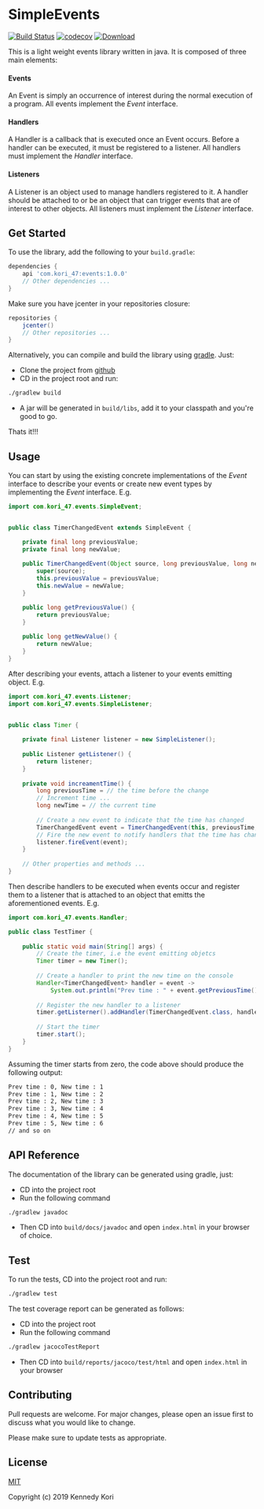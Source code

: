 # SimpleEvents

[![Build Status](https://travis-ci.org/kennedykori/SimpleEvents.svg?branch=master)](https://travis-ci.org/kennedykori/SimpleEvents) [![codecov](https://codecov.io/gh/kennedykori/SimpleEvents/branch/master/graph/badge.svg)](https://codecov.io/gh/kennedykori/SimpleEvents) [![Download](https://api.bintray.com/packages/kori-47/kori_47/events/images/download.svg)](https://bintray.com/kori-47/kori_47/events/_latestVersion)

This is a light weight events library written in java. It is composed of three main elements:

#### Events

An Event is simply an occurrence of interest during the normal execution of a program. All events implement the *Event* interface.

#### Handlers

A Handler is a callback that is executed once an Event occurs. Before a handler can be executed, it must be registered to a listener. All handlers must implement the *Handler* interface.


#### Listeners

A Listener is an object used to manage handlers registered to it. A handler should be attached to or be an object that can trigger events that are of interest to other objects. All listeners must implement the *Listener* interface.

## Get Started

To use the library, add the following to your `build.gradle`:

```gradle
dependencies {
    api 'com.kori_47:events:1.0.0'
    // Other dependencies ...
}
```

Make sure you have jcenter in your repositories closure:

```gradle
repositories {
    jcenter()
    // Other repositories ...
}
```

Alternatively, you can compile and build the library using [gradle](https://gradle.org/). Just:

* Clone the project from [github](https://github.com/kennedykori/SimpleEvents)
* CD in the project root and run:

```bash
./gradlew build
```
* A jar will be generated in `build/libs`, add it to your classpath and you're good to go.

Thats it!!!

## Usage

You can start by using the existing concrete implementations of the *Event* interface to describe your events or create new event types by implementing the *Event* interface. E.g.

```java
import com.kori_47.events.SimpleEvent;


public class TimerChangedEvent extends SimpleEvent {

	private final long previousValue;
	private final long newValue;
	
	public TimerChangedEvent(Object source, long previousValue, long newValue) {
		super(source);
		this.previousValue = previousValue;
		this.newValue = newValue;
	}

	public long getPreviousValue() {
		return previousValue;
	}
	
	public long getNewValue() {
		return newValue;
	}
} 

```

After describing your events, attach a listener to your events emitting object. E.g.

```java
import com.kori_47.events.Listener;
import com.kori_47.events.SimpleListener;


public class Timer {
	
	private final Listener listener = new SimpleListener();
	
	public Listener getListener() {
		return listener;
	}
	
	private void increamentTime() {
		long previousTime = // the time before the change
		// Increment time ...
		long newTime = // the current time
		
		// Create a new event to indicate that the time has changed
		TimerChangedEvent event = TimerChangedEvent(this, previousTime, newTime);
		// Fire the new event to notify handlers that the time has changed
		listener.fireEvent(event);
	}
	
	// Other properties and methods ...
}

```

Then describe handlers to be executed when events occur and register them to a listener that is attached to an object that emitts the aforementioned events. E.g.

```java
import com.kori_47.events.Handler;

public class TestTimer {
	
	public static void main(String[] args) {
		// Create the timer, i.e the event emitting objetcs
		Timer timer = new Timer();
		
		// Create a handler to print the new time on the console
		Handler<TimerChangedEvent> handler = event -> 
			System.out.println("Prev time : " + event.getPreviousTime() + ", New time : " + event.getNewTime() );
	
		// Register the new handler to a listener
		timer.getListerner().addHandler(TimerChangedEvent.class, handler);
		
		// Start the timer
		timer.start();
	}
}

```

Assuming the timer starts from zero, the code above should produce the following output:

```bash
Prev time : 0, New time : 1
Prev time : 1, New time : 2
Prev time : 2, New time : 3
Prev time : 3, New time : 4
Prev time : 4, New time : 5
Prev time : 5, New time : 6
// and so on

```

## API Reference

The documentation of the library can be generated using gradle, just:
* CD into the project root
* Run the following command

```bash
./gradlew javadoc
```

* Then CD into `build/docs/javadoc` and open `index.html` in your browser of choice.

## Test

To run the tests, CD into the project root and run:

```bash
./gradlew test
```

The test coverage report can be generated as follows:
* CD into the project root
* Run the following command

```bash
./gradlew jacocoTestReport
```

* Then CD into `build/reports/jacoco/test/html` and open `index.html` in your browser

## Contributing
Pull requests are welcome. For major changes, please open an issue first to discuss what you would like to change.

Please make sure to update tests as appropriate.

## License

[MIT](https://choosealicense.com/licenses/mit/)

Copyright (c) 2019 Kennedy Kori

